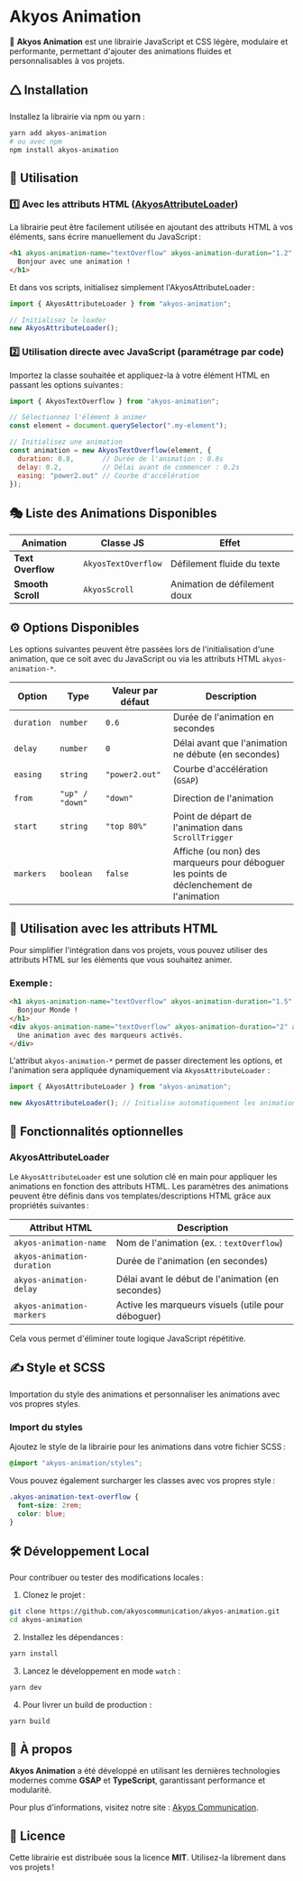 # Akyos Animation
🚀 **Akyos Animation** est une librairie JavaScript et CSS légère, modulaire et performante, permettant d'ajouter des animations fluides et personnalisables à vos projets.

## 🛆 Installation
Installez la librairie via npm ou yarn :

```sh
yarn add akyos-animation
# ou avec npm
npm install akyos-animation
```

## 🚀 Utilisation

### **1️⃣ Avec les attributs HTML ([AkyosAttributeLoader](#fonctionnalit%C3%A9s-optionnelles))**
La librairie peut être facilement utilisée en ajoutant des attributs HTML à vos éléments, sans écrire manuellement du JavaScript :

```html
<h1 akyos-animation-name="textOverflow" akyos-animation-duration="1.2" akyos-animation-delay="0.3">
  Bonjour avec une animation !
</h1>
```

Et dans vos scripts, initialisez simplement l'AkyosAttributeLoader :

```javascript
import { AkyosAttributeLoader } from "akyos-animation";

// Initialisez le loader
new AkyosAttributeLoader();
```

### **2️⃣ Utilisation directe avec JavaScript (paramétrage par code)**
Importez la classe souhaitée et appliquez-la à votre élément HTML en passant les options suivantes :

```javascript
import { AkyosTextOverflow } from "akyos-animation";

// Sélectionnez l'élément à animer
const element = document.querySelector(".my-element");

// Initialisez une animation
const animation = new AkyosTextOverflow(element, {
  duration: 0.8,       // Durée de l'animation : 0.8s
  delay: 0.2,          // Délai avant de commencer : 0.2s
  easing: "power2.out" // Courbe d'accélération
});
```

## 🎭 Liste des Animations Disponibles

| Animation       | Classe JS         | Effet                            |
| -------------- | ---------------- | -------------------------------- |
| **Text Overflow** | `AkyosTextOverflow` | Défilement fluide du texte   |
| **Smooth Scroll** | `AkyosScroll` | Animation de défilement doux |

## ⚙️ Options Disponibles
Les options suivantes peuvent être passées lors de l'initialisation d'une animation, que ce soit avec du JavaScript ou via les attributs HTML `akyos-animation-*`.

| Option     | Type         | Valeur par défaut | Description |
| ---------- | ----------- | ---------------- | ----------- |
| `duration` | `number`    | `0.6`            | Durée de l'animation en secondes |
| `delay`    | `number`    | `0`              | Délai avant que l'animation ne débute (en secondes) |
| `easing`   | `string`    | `"power2.out"`   | Courbe d'accélération (`GSAP`) |
| `from`     | `"up" / "down"` | `"down"`    | Direction de l'animation |
| `start`    | `string`    | `"top 80%"`      | Point de départ de l'animation dans `ScrollTrigger` |
| `markers`  | `boolean`   | `false`          | Affiche (ou non) des marqueurs pour déboguer les points de déclenchement de l'animation |

## 🌟 Utilisation avec les attributs HTML
Pour simplifier l'intégration dans vos projets, vous pouvez utiliser des attributs HTML sur les éléments que vous souhaitez animer.

### Exemple :

```html
<h1 akyos-animation-name="textOverflow" akyos-animation-duration="1.5" akyos-animation-delay="0.3">
  Bonjour Monde !
</h1>
<div akyos-animation-name="textOverflow" akyos-animation-duration="2" akyos-animation-markers="true">
  Une animation avec des marqueurs activés.
</div>
```

L'attribut `akyos-animation-*` permet de passer directement les options, et l'animation sera appliquée dynamiquement via `AkyosAttributeLoader` :

```javascript
import { AkyosAttributeLoader } from "akyos-animation";

new AkyosAttributeLoader(); // Initialise automatiquement les animations identifiées grâce aux attributs
```

## 📁 Fonctionnalités optionnelles

### **AkyosAttributeLoader**
Le `AkyosAttributeLoader` est une solution clé en main pour appliquer les animations en fonction des attributs HTML. Les paramètres des animations peuvent être définis dans vos templates/descriptions HTML grâce aux propriétés suivantes :

| Attribut HTML              | Description |
| ------------------------- | ----------- |
| `akyos-animation-name`   | Nom de l'animation (ex. : `textOverflow`) |
| `akyos-animation-duration` | Durée de l'animation (en secondes) |
| `akyos-animation-delay`   | Délai avant le début de l'animation (en secondes) |
| `akyos-animation-markers` | Active les marqueurs visuels (utile pour déboguer) |

Cela vous permet d'éliminer toute logique JavaScript répétitive.

## ✍️ Style et SCSS
Importation du style des animations et personnaliser les animations avec vos 
propres styles.

### **Import du styles**
Ajoutez le style de la librairie pour les animations dans votre fichier 
SCSS :

```scss
@import "akyos-animation/styles";
```

Vous pouvez également surcharger les classes avec vos propres 
style :

```scss
.akyos-animation-text-overflow {
  font-size: 2rem;
  color: blue;
}
```

## 🛠️ Développement Local
Pour contribuer ou tester des modifications locales :

1. Clonez le projet :

```sh
git clone https://github.com/akyoscommunication/akyos-animation.git
cd akyos-animation
```

2. Installez les dépendances :

```sh
yarn install
```

3. Lancez le développement en mode `watch` :

```sh
yarn dev
```

4. Pour livrer un build de production :

```sh
yarn build
```

## 📝 À propos
**Akyos Animation** a été développé en utilisant les dernières technologies modernes comme **GSAP** et **TypeScript**, garantissant performance et modularité.

Pour plus d'informations, visitez notre site : [Akyos Communication](https://akyos.com).

## 🐝 Licence
Cette librairie est distribuée sous la licence **MIT**. Utilisez-la librement dans vos projets !


